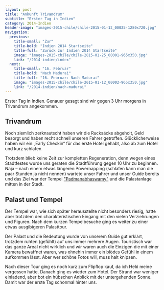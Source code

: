 ```yaml
---
layout: post
title: "Ankunft Trivandrum"
subtitle: "Erster Tag in Indien"
category: 2014-Indien
header-image: "images-2015-chile/chile-2015-01-12_00025-1280x720.jpg"
navigation:
  previous:
    title-small: "Zur"
    title-bold: "Indien 2014 Startseite"
    title-full: "Zurück zur Indien 2014 Startseite"
    image: "images-2015-chile/chile-2015-01-25_00001-965x350.jpg"
    link: "/2014-indien/index"
  next:
    title-small: "16. Februar"
    title-bold: "Nach Madurai"
    title-full: "16. Februar: Nach Madurai"
    image: "images-2015-chile/chile-2015-01-12_00002-965x350.jpg"
    link: "/2014-indien/nach-madurai"
---
```


Erster Tag in Indien. Genauer gesagt sind wir gegen 3 Uhr morgens in Trivandrum angekommen. 

## Trivandrum

Noch ziemlich zerknautscht haben wir die Rucksäcke abgeholt, Geld besorgt und haben recht schnell unseren Fahrer getroffen. Glücklicherweise haben wir ein „Early Checkin“ für das erste Hotel gehabt, also ab zum Hotel und kurz schlafen. 

Trotzdem blieb keine Zeit zur kompletten Regeneration, denn wegen eines Stadtfestes wurde uns geraten die Stadtführung gegen 10 Uhr zu beginnen. Naja – nach einem etwas längeren Powernapping (schlafen kann man die paar Stunden ja nicht nennen) wartete unser Fahrer und unser Guide bereits und das Ziel war der Tempel ["Padmanabhaswamy"](https://de.wikipedia.org/wiki/Padmanabhaswamy-Tempel) und die Palastanlage mitten in der Stadt.

## Palast und Tempel

Der Tempel war, wie sich später herausstellte nicht besonders riesig, hatte aber trotzdem den charakteristischen Eingang mit den vielen Verziehrungen und Figuren. Nach dem kurzen Tempelbesuche ging es weiter zu einer etwas ausgibigeren Palasttour. 

Der Palast und die Bedeutung wurde von unserem Guide gut erklärt, trotzdem ruhten (gefühlt) auf uns immer mehrere Augen. Touristisch war das ganze Areal nicht wirklich und wir waren auch die Einzigen die mit einer Kamera bewaffnet waren, was ohnehin immer ein blödes Gefühl in einem aufkommen lässt. Aber wer schöne Fotos will, muss halt knipsen. 

Nach dieser Tour ging es noch kurz zum Flipflop kauf, da ich Held meine vergessen hatte. Danach ging es wieder zum Hotel. Der Strand war weniger einladend, aber bot ein hübschen Anblick mit der untergehenden Sonne. Damit war der erste Tag schonmal hinter uns.
